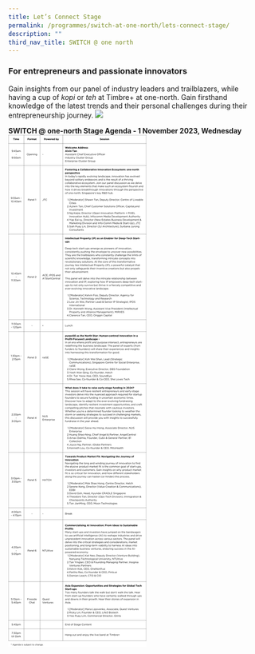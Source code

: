 ```yaml
---
title: Let’s Connect Stage
permalink: /programmes/switch-at-one-north/lets-connect-stage/
description: ""
third_nav_title: SWITCH @ one north
---
```

### **For entrepreneurs and passionate innovators**


Gain insights from our panel of industry leaders and trailblazers, while having a cup of *kopi* or *teh* at Timbre+ at one-north. Gain firsthand knowledge of the latest trends and their personal challenges during their entrepreneurship journey.
**![](https://lh7-us.googleusercontent.com/0g2sI7CnTmNaR5laAga4nVgledHnlkE8VI2QUaMAiIyqz_H-8-XmnWr5upIezA1zYTGDZST9kGHRY4_H2G4cacLzTzD0dpe33YQ-zrexHR9LwmyGSbXDiZ_me7irkEQjnRxOJXPID_qERE28Ar4C_g)** <br>

**SWITCH @ one-north Stage Agenda - 1 November 2023, Wednesday**<br>
![](/images/let's%20connect%20stage2.png)
